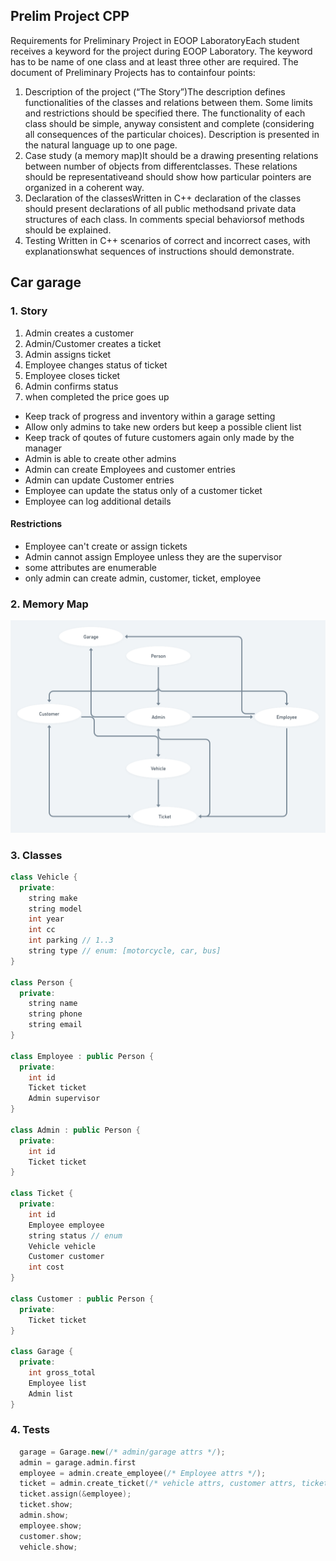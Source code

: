 ## Prelim Project CPP

Requirements for Preliminary Project in EOOP LaboratoryEach student receives a keyword for the project during EOOP Laboratory. 
The keyword has to be name of one class and at least three other are required.
The document of Preliminary Projects has to containfour points:

1.  Description of the project (“The Story”)The description defines functionalities of the classes and relations between them. 
  Some limits and restrictions should be specified there. 
  The functionality of each class should be simple, anyway consistent and complete (considering all consequences of the particular choices). 
  Description is presented in the natural language up to one page.
2.  Case study (a memory map)It should be a drawing presenting relations between number of objects from differentclasses. 
  These relations should be representativeand should show how particular pointers are organized in a coherent way.
3. Declaration of the classesWritten in C++ declaration of the classes should present declarations of all public methodsand private data structures of each class. 
  In comments special behaviorsof methods should be explained.
4.  Testing Written in C++ scenarios of correct and incorrect cases, with explanationswhat sequences of instructions should demonstrate.

## Car garage

### 1. Story

1. Admin creates a customer
2. Admin/Customer creates a ticket
3. Admin assigns ticket
4. Employee changes status of ticket
5. Employee closes ticket
6. Admin confirms status
7. when completed the price goes up

- Keep track of progress and inventory within a garage setting 
- Allow only admins to take new orders but keep a possible client list
- Keep track of qoutes of future customers again only made by the manager
- Admin is able to create other admins
- Admin can create Employees and customer entries
- Admin can update Customer entries
- Employee can update the status only of a customer ticket
- Employee can log additional details 


#### Restrictions

- Employee can't create or assign tickets
- Admin cannot assign Employee unless they are the supervisor
- some attributes are enumerable
- only admin can create admin, customer, ticket, employee

### 2. Memory Map

![alt text](https://github.com/h4ppyr0gu3/cpp/blob/master/map.jpg)

### 3. Classes

```c++
class Vehicle {
  private: 
    string make
    string model
    int year
    int cc
    int parking // 1..3
    string type // enum: [motorcycle, car, bus]
}

class Person {
  private:
    string name
    string phone
    string email
}

class Employee : public Person {
  private:
    int id
    Ticket ticket
    Admin supervisor
}

class Admin : public Person {
  private: 
    int id
    Ticket ticket
}

class Ticket {
  private:
    int id
    Employee employee
    string status // enum
    Vehicle vehicle
    Customer customer
    int cost
}

class Customer : public Person {
  private:
    Ticket ticket
}

class Garage {
  private:
    int gross_total
    Employee list
    Admin list
}
```

### 4. Tests

```c++
  garage = Garage.new(/* admin/garage attrs */);
  admin = garage.admin.first
  employee = admin.create_employee(/* Employee attrs */);
  ticket = admin.create_ticket(/* vehicle attrs, customer attrs, ticket attrs */);
  ticket.assign(&employee);
  ticket.show;
  admin.show;
  employee.show;
  customer.show;
  vehicle.show;
```
  
